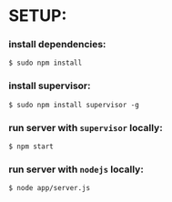 # SETUP:

### install dependencies:
```
$ sudo npm install
```

### install supervisor:
```
$ sudo npm install supervisor -g
```

### run server with `supervisor` locally:
```
$ npm start
```

### run server with `nodejs` locally:
```
$ node app/server.js
```